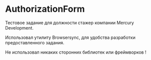 # AuthorizationForm
Тестовое задание для должности стажер компании Mercury Development.

Использовал утилиту Browsersync, для удобства разработки предоставленного задания.

Не использовал никаких сторонних библиотек или фреймворков !
